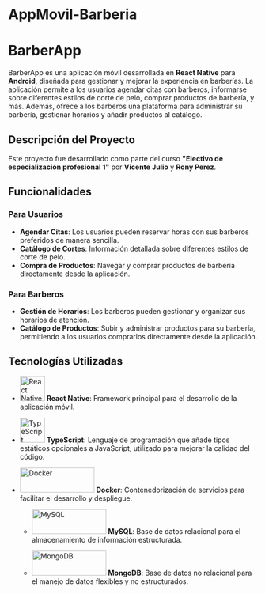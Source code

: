 # AppMovil-Barberia

# BarberApp

BarberApp es una aplicación móvil desarrollada en **React Native** para **Android**, diseñada para gestionar y mejorar la experiencia en barberías. La aplicación permite a los usuarios agendar citas con barberos, informarse sobre diferentes estilos de corte de pelo, comprar productos de barbería, y más. Además, ofrece a los barberos una plataforma para administrar su barbería, gestionar horarios y añadir productos al catálogo.

## Descripción del Proyecto

Este proyecto fue desarrollado como parte del curso **"Electivo de especialización profesional 1"** por **Vicente Julio** y **Rony Perez**.

## Funcionalidades

### Para Usuarios
- **Agendar Citas**: Los usuarios pueden reservar horas con sus barberos preferidos de manera sencilla.
- **Catálogo de Cortes**: Información detallada sobre diferentes estilos de corte de pelo.
- **Compra de Productos**: Navegar y comprar productos de barbería directamente desde la aplicación.

### Para Barberos
- **Gestión de Horarios**: Los barberos pueden gestionar y organizar sus horarios de atención.
- **Catálogo de Productos**: Subir y administrar productos para su barbería, permitiendo a los usuarios comprarlos directamente desde la aplicación.

## Tecnologías Utilizadas

- <img src="https://upload.wikimedia.org/wikipedia/commons/a/a7/React-icon.svg" alt="React Native" width="50" height="50">  **React Native**: Framework principal para el desarrollo de la aplicación móvil.
  
- <img src="https://upload.wikimedia.org/wikipedia/commons/4/4c/Typescript_logo_2020.svg" alt="TypeScript" width="50" height="50">  **TypeScript**: Lenguaje de programación que añade tipos estáticos opcionales a JavaScript, utilizado para mejorar la calidad del código.
  
- <img src="https://upload.wikimedia.org/wikipedia/commons/thumb/4/4e/Docker_%28container_engine%29_logo.svg/1280px-Docker_%28container_engine%29_logo.svg.png" alt="Docker" width="150" height="50">  **Docker**: Contenedorización de servicios para facilitar el desarrollo y despliegue.
  
  - <img src="https://upload.wikimedia.org/wikipedia/fr/thumb/6/62/MySQL.svg/1280px-MySQL.svg.png" alt="MySQL" width="150" height="50">  **MySQL**: Base de datos relacional para el almacenamiento de información estructurada.
    
  - <img src="https://upload.wikimedia.org/wikipedia/commons/thumb/9/93/MongoDB_Logo.svg/2560px-MongoDB_Logo.svg.png" alt="MongoDB" width="150" height="50">  **MongoDB**: Base de datos no relacional para el manejo de datos flexibles y no estructurados.
    



